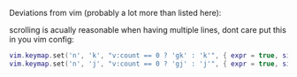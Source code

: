 Deviations from vim (probably a lot more than listed here):

scrolling is acually reasonable when having multiple lines, dont care put this in you vim config:
```lua 
vim.keymap.set('n', 'k', "v:count == 0 ? 'gk' : 'k'", { expr = true, silent = true })
vim.keymap.set('n', 'j', "v:count == 0 ? 'gj' : 'j'", { expr = true, silent = true })
```

